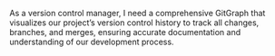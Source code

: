 As a version control manager, I need a comprehensive GitGraph that visualizes our project’s version control history to track all changes, branches, and merges, ensuring accurate documentation and understanding of our development process.
